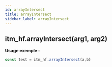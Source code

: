 ```yaml
---
id: arrayIntersect
title: arrayIntersect
sidebar_label: arrayIntersect
---
```


## itm_hf.arrayIntersect(arg1, arg2)


**Usage exemple :**
```js
const test = itm_hf.arrayIntersect(a,b)
```